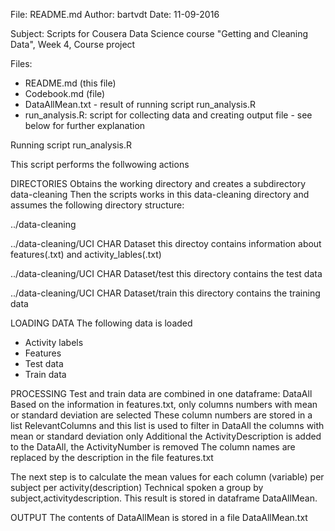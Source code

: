 File:   README.md
Author: bartvdt
Date:   11-09-2016

Subject:
Scripts for Cousera Data Science course "Getting and Cleaning Data", Week 4, Course project

Files:
- README.md (this file)
- Codebook.md (file)
- DataAllMean.txt - result of running script run_analysis.R
- run_analysis.R: script for collecting data and creating output file - see below for further explanation

Running script run_analysis.R

This script performs the follwowing actions

DIRECTORIES
Obtains the working directory and creates a subdirectory data-cleaning
Then the scripts works in this data-cleaning directory and assumes the following directory structure:

../data-cleaning 

../data-cleaning/UCI CHAR Dataset
  this directoy contains information about features(.txt) and activity_lables(.txt)

../data-cleaning/UCI CHAR Dataset/test
  this directory contains the test data
  
../data-cleaning/UCI CHAR Dataset/train
  this directory contains the training data
  
LOADING DATA
The following data is loaded
- Activity labels
- Features
- Test data
- Train data

PROCESSING
Test and train data are combined in one dataframe: DataAll
Based on the information in features.txt, only columns numbers with mean or standard deviation are selected
These column numbers are stored in a list RelevantColumns and this list is used to filter in DataAll the columns with mean 
or standard deviation only
Additional the ActivityDescription is added to the DataAll, the ActivityNumber is removed
The column names are replaced by the description in the file features.txt

The next step is to calculate the mean values for each column (variable) per subject per activity(description)
Technical spoken a group by subject,activitydescription.
This result is stored in dataframe DataAllMean. 

OUTPUT
The contents of DataAllMean is stored in a file DataAllMean.txt
